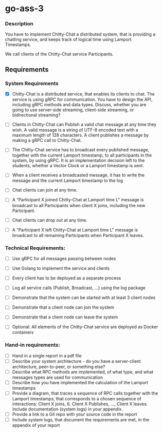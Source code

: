 # go-ass-3

### Description
You have to implement Chitty-Chat a distributed system, that is providing a chatting service, and keeps track of logical time using Lamport Timestamps.

We call clients of the Chitty-Chat service Participants. 

## Requirements
### System Requirements

- [x] Chitty-Chat is a distributed service, that enables its clients to chat. The service is using gRPC for communication. You have to design the API, including gRPC methods and data types.  Discuss, whether you are going to use server-side streaming, client-side streaming, or bidirectional streaming?
- [ ] Clients in Chitty-Chat can Publish a valid chat message at any time they wish.  A valid message is a string of UTF-8 encoded text with a maximum length of 128 characters. A client publishes a message by making a gRPC call to Chitty-Chat.
- [ ] The Chitty-Chat service has to broadcast every published message, together with the current Lamport timestamp, to all participants in the system, by using gRPC. It is an implementation decision left to the students, whether a Vector Clock or a Lamport timestamp is sent.
- [ ] When a client receives a broadcasted message, it has to write the message and the current Lamport timestamp to the log
- [ ] Chat clients can join at any time. 
- [ ] A "Participant X  joined Chitty-Chat at Lamport time L" message is broadcast to all Participants when client X joins, including the new Participant.
- [ ] Chat clients can drop out at any time. 
- [ ] A "Participant X left Chitty-Chat at Lamport time L" message is broadcast to all remaining Participants when Participant X leaves.


### Technical Requirements:

- [ ] Use gRPC for all messages passing between nodes
- [ ] Use Golang to implement the service and clients
- [ ] Every client has to be deployed as a separate process
- [ ] Log all service calls (Publish, Broadcast, ...) using the log package
- [ ] Demonstrate that the system can be started with at least 3 client nodes 
- [ ] Demonstrate that a client node can join the system
- [ ] Demonstrate that a client node can leave the system
- [ ] Optional: All elements of the Chitty-Chat service are deployed as Docker containers


### Hand-in requirements:

- [ ] Hand in a single report in a pdf file
- [ ] Describe your system architecture - do you have a server-client architecture, peer-to-peer, or something else?
- [ ] Describe what  RPC methods are implemented, of what type, and what messages types are used for communication
- [ ] Describe how you have implemented the calculation of the Lamport timestamps
- [ ] Provide a diagram, that traces a sequence of RPC calls together with the Lamport timestamps, that corresponds to a chosen sequence of interactions: Client X joins, 6. Client X Publishes, ..., Client X leaves. Include documentation (system logs) in your appendix.
- [ ] Provide a link to a Git repo with your source code in the report
- [ ] Include system logs, that document the requirements are met, in the appendix of your report
